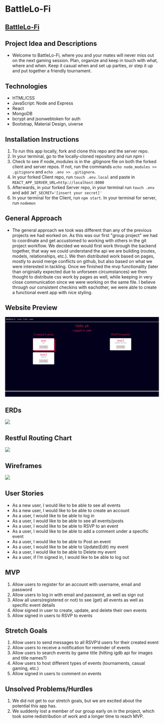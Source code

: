# BattleLo-Fi

## [BattleLo-Fi](https://battlelofi.netlify.app)

## Project Idea and Descriptions
* Welcome to BattleLo-Fi, where you and your mates will never miss out on the next gaming session. Plan, organize and keep in touch with what, where and when. Keep it casual when and set up parties, or step it up and put together a friendly tournament. 

## Technologies
* HTML/CSS
* JavaScript: Node and Express
* React
* MongoDB
* bcrypt and jsonwebtoken for auth
* Bootstrap, Material Design, uiverse

## Installation Instructions
1. To run this app locally, fork and clone this repo and the server repo.
2. In your terminal, go to the locally-cloned repository and run npm i
3. Check to see if node_modules is in the .gitignore file on both the forked client and server repos. If not, run the commands `echo node_modules >> .gitignore` and `echo .env >> .gitignore`.
4. In your forked Client repo, run `touch .env.local` and paste in `REACT_APP_SERVER_URL=http://localhost:8000`
5. Afterwards, in your forked Server repo, in your terminal run `touch .env` and add `JWT_SECRET='[insert your secret]'`
6. In your terminal for the Client, run `npm start`. In your terminal for server, run `nodemon`

## General Approach
* The general approach we took was different than any of the previous projects we had worked on. As this was our first "group project" we had to coordinate and get accustomed to working with others in the git project workflow. We decided we would first work through the backend together, that way we could understand the api we are building (routes, models, relationships, etc.). We then distributed work based on pages, mostly to avoid merge conflicts on github, but also based on what we were interested in tackling. Once we finished the mvp functionality (later than originially expected due to unforseen circumstances) we then thought to distribute css work by pages as well, while keeping in very close communication since we were working on the same file. I believe through our consistent checkins with eachother, we were able to create a functional event app with nice styling.

## Website Preview
<img src='images/screenshot.png'>

## ERDs
<img src='images/ERD.png'>

## Restful Routing Chart
<img src='images/RRC.png'>

## Wireframes
<img src='images/Wireframes.PNG'>

## User Stories
* As a new user, I would like to be able to see all events
* As a new user, I would like to be able to create an account 
* As a user, I would like to be able to log in
* As a user, I would like to be able to see all events/posts
* As a user, I would like to be able to RSVP to an event
* As a user, I would like to be able to add a comment under a specific event
* As a user, I would like to be able to Post an event
* As a user, I would like to be able to Update(Edit) my event
* As a user, I would like to be able to Delete my event
* As a user, if I’m signed in, I would like to be able to log out

## MVP
1. Allow users to register for an account with username, email and password
2. Allow users to log in with email and password, as well as sign out
3. Allow all users(registered or not) to see (get) all events as well as specific event details
4. Allow signed in user to create, update, and delete their own events
5. Allow signed in users to RSVP to events

## Stretch Goals
1. Allow users to send messages to all RSVP’d users for their created event
2. Allow users to receive a notification for reminder of events
3. Allow users to search events by game title (hitting igdb api for images and title names?)
4. Allow users to host different types of events (tournaments, casual gaming, etc.)
5. Allow signed in users to comment on events

## Unsolved Problems/Hurdles
1. We did not get to our stretch goals, but we are excited about the potential this app has.
2. We suddenly lost a member of our group early on in the project, which took some redistribution of work and a longer time to reach MVP.